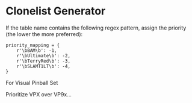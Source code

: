 # Clonelist Generator

If the table name contains the following regex pattern, assign the priority (the lower the more preferred):

```
priority_mapping = {
    r'\bBAM\b': -1,
    r'\bUltimate\b': -2,
    r'\bTerryRed\b': -3,
    r'\bSLAMT1LT\b': -4,
}
```

For Visual Pinball Set

Prioritize VPX over VP9x...